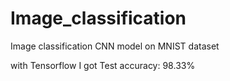 # Image_classification
Image classification CNN model on MNIST dataset

with Tensorflow I got Test accuracy: 98.33%
